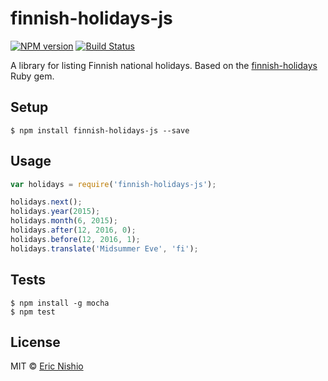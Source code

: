 finnish-holidays-js
===================

[![NPM version][npm-image]][npm-url]
[![Build Status][travis-image]][travis-url]

A library for listing Finnish national holidays. Based on the [finnish-holidays](https://github.com/ericnishio/finnish-holidays)
Ruby gem.

## Setup

```
$ npm install finnish-holidays-js --save
```

## Usage

```javascript
var holidays = require('finnish-holidays-js');

holidays.next();
holidays.year(2015);
holidays.month(6, 2015);
holidays.after(12, 2016, 0);
holidays.before(12, 2016, 1);
holidays.translate('Midsummer Eve', 'fi');
```

## Tests

```
$ npm install -g mocha
$ npm test
```

## License

MIT © [Eric Nishio](http://ericnish.io)

[npm-url]: https://npmjs.org/package/finnish-holidays-js
[npm-image]: https://img.shields.io/npm/v/finnish-holidays-js.svg?style=flat-square

[travis-url]: https://travis-ci.org/ericnishio/finnish-holidays-js
[travis-image]: https://img.shields.io/travis/ericnishio/finnish-holidays-js.svg?style=flat-square
